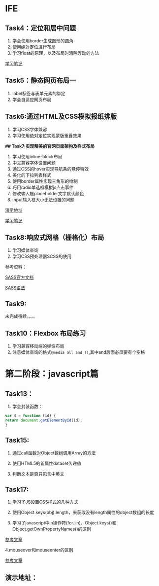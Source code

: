# IFE

## Task4：定位和居中问题

1. 学会使用border生成图形的圆角
2. 使用绝对定位进行布局
3. 学习float的原理，以及布局时清除浮动的方法


[学习笔记](https://github.com/fyuanfen/IFE/blob/master/task4/task4.md)

## Task5：静态网页布局一

1. label标签与表单元素的绑定
2. 学会自适应网页布局

## Task6:通过HTML及CSS模拟报纸排版

1. 学习CSS字体兼容
2. 学习使用绝对定位实现蒙版重叠效果

**## Task7:实现精美的官网页面架构及样式布局**

1. 学习使用inline-block布局
2. 中文兼容字体设置问题
3. 通过CSS的hover实现导航条的悬停特效
4. 美化的下拉列表样式
5. 使用border属性实现三角形的绘制
6. 巧用radio单选框模拟js点击事件
7. 修改输入框placeholder文字默认颜色
8. input输入框大小无法设置的问题

[演示地址](http://www.zyy1217.com/project/task7/)

[学习笔记](https://github.com/fyuanfen/IFE/blob/master/task7/task7.md)

## Task8:响应式网格（栅格化）布局

1. 学习媒体查询
2. 学习CSS预处理器SCSS的使用

参考资料：

[SASS官方文档](http://sass-lang.com/documentation/file.SASS_REFERENCE.html)

[SASS语法](http://www.w3cplus.com/sassguide/syntax.html)

## Task9:

未完成待续。。。。


## Task10：Flexbox 布局练习

1. 学习兼容移动端的弹性布局
2. 注意媒体查询的格式`@media all and ()`,其中and后面必须要有个空格

 # 第二阶段：javascript篇
 
 ## Task13：
 
1.  学会封装函数：
```javascript
var $ = function (id) {
return document.getElementById(id);
}
```


## Task15:
1. 通过call函数对Object数组调用Array的方法

2. 使用HTML5的新属性dataset传递值
 
3. 判断文本是否只包含中英文

    
    
    
## Task17:

1. 学习了JS设置CSS样式的几种方式

2. 使用Object.keys(obj).length，来获取没有length属性的object数组的长度
   
3. 学习了javascript中in操作符(for..in)、Object.keys()和Object.getOwnPropertyNames()的区别
  
 [参考文章](http://www.cnblogs.com/wujie520303/p/4931384.html?utm_source=tuicool&utm_medium=referral)
 
4.mouseover和mouseenter的区别
 
 [参考文章](http://www.cnblogs.com/kingwell/archive/2012/09/09/2677258.html)
 
 
 ## 演示地址：
   
